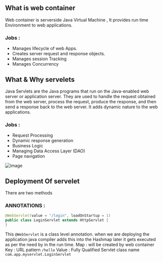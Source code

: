 ## What is web container
  Web container is serverside Java Virtual Machine , It provides run time Environment to web applications.
  ### Jobs : 
  - Manages lifecycle of web Apps.
  - Creates server request and response objects.
  - Manages session Tracking
  - Manages Concurrency

## What & Why servelets 
Java Servlets are the Java programs that run on the Java-enabled web server or application server. They are used to handle the request obtained from the web server, process the request, produce the response, and then send a response back to the web server. 
It adds dynamic nature to the web applications.
  ### Jobs :
  - Request Processing
  - Dynamic response generation
  - Business Logic
  - Managing Data Access Layer (DAO)
  - Page navigation

![image](https://github.com/akshaynarsanne01/Advaned-Java/assets/147087536/d8584bda-11ea-4c64-a9c2-25feabf6b8e3)

## Deployment Of servelet
There are two methods
### ANNOTATIONS :
 ```java
 @WebServlet(value = "/login", loadOnStartup = 1)
public class LoginServlet extends HttpServlet {
}
```
This ```@WebServlet``` is a class level annotation. when we are deploying the application java compiler adds this into the Hashmap
later it gets executed as per the need by in the run time.
Map : will be created by web container
Key : URL pattern ```/hello```
Value : Fully Qualified Servlet class name ```com.app.myservlet.LoginServlet```
